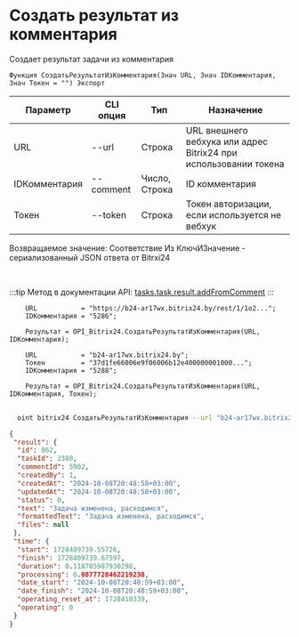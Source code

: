 ﻿---
sidebar_position: 7
---

# Создать результат из комментария
 Создает результат задачи из комментария



`Функция СоздатьРезультатИзКомментария(Знач URL, Знач IDКомментария, Знач Токен = "") Экспорт`

  | Параметр | CLI опция | Тип | Назначение |
  |-|-|-|-|
  | URL | --url | Строка | URL внешнего вебхука или адрес Bitrix24 при использовании токена |
  | IDКомментария | --comment | Число, Строка | ID комментария |
  | Токен | --token | Строка | Токен авторизации, если используется не вебхук |

  
  Возвращаемое значение:   Соответствие Из КлючИЗначение - сериализованный JSON ответа от Bitrxi24

<br/>

:::tip
Метод в документации API: [tasks.task.result.addFromComment](https://dev.1c-bitrix.ru/rest_help/tasks/task/tasks/tasks_task_result_addFromComment.php)
:::
<br/>


```bsl title="Пример кода"
    URL           = "https://b24-ar17wx.bitrix24.by/rest/1/1o2...";
    IDКомментария = "5286";

    Результат = OPI_Bitrix24.СоздатьРезультатИзКомментария(URL, IDКомментария);

    URL           = "b24-ar17wx.bitrix24.by";
    Токен         = "37d1fe66006e9f06006b12e400000001000...";
    IDКомментария = "5288";

    Результат = OPI_Bitrix24.СоздатьРезультатИзКомментария(URL, IDКомментария, Токен);
```



```sh title="Пример команды CLI"
    
  oint bitrix24 СоздатьРезультатИзКомментария --url "b24-ar17wx.bitrix24.by" --comment "1720" --token "56898d66006e9f06006b12e400000001000..."

```

```json title="Результат"
{
 "result": {
  "id": 862,
  "taskId": 2380,
  "commentId": 5902,
  "createdBy": 1,
  "createdAt": "2024-10-08T20:48:58+03:00",
  "updatedAt": "2024-10-08T20:48:58+03:00",
  "status": 0,
  "text": "Задача изменена, расходимся",
  "formattedText": "Задача изменена, расходимся",
  "files": null
 },
 "time": {
  "start": 1728409739.55726,
  "finish": 1728409739.67597,
  "duration": 0.118705987930298,
  "processing": 0.0877728462219238,
  "date_start": "2024-10-08T20:48:59+03:00",
  "date_finish": "2024-10-08T20:48:59+03:00",
  "operating_reset_at": 1728410339,
  "operating": 0
 }
}
```
